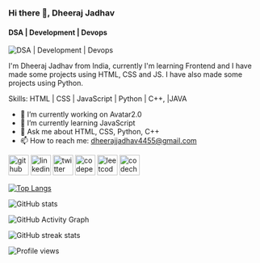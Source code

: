 ### Hi there 👋, Dheeraj Jadhav
#### DSA | Development | Devops
![DSA | Development | Devops](https://pbs.twimg.com/profile_banners/1531981204219494400/1657779057/1080x360)

I'm Dheeraj Jadhav from India, currently I'm learning Frontend and
I have made some projects using HTML, CSS and JS.
I have also made some projects using Python.

Skills: HTML | CSS | JavaScript | Python | C++, |JAVA

- 🔭 I’m currently working on Avatar2.0 
- 🌱 I’m currently learning JavaScript 
- 💬 Ask me about HTML, CSS, Python, C++ 
- 📫 How to reach me: dheerajjadhav4455@gmail.com 


[<img src='https://cdn.jsdelivr.net/npm/simple-icons@3.0.1/icons/github.svg' alt='github' height='40'>](https://github.com/Dheeraj4103)  [<img src='https://cdn.jsdelivr.net/npm/simple-icons@3.0.1/icons/linkedin.svg' alt='linkedin' height='40'>](https://www.linkedin.com/in/https://www.linkedin.com/in/dheeraj-jadhav-979a541a5//)  [<img src='https://cdn.jsdelivr.net/npm/simple-icons@3.0.1/icons/twitter.svg' alt='twitter' height='40'>](https://twitter.com/j_dheeraj5561)  [<img src='https://cdn.jsdelivr.net/npm/simple-icons@3.0.1/icons/codepen.svg' alt='codepen' height='40'>](https://codepen.io/dheeraj-jadhav-the-flexboxer)  [<img src='https://cdn.jsdelivr.net/npm/simple-icons@3.0.1/icons/leetcode.svg' alt='leetcode' height='40'>](https://www.leetcode.com/dheeraj4103)  [<img src='https://cdn.jsdelivr.net/npm/simple-icons@3.0.1/icons/codechef.svg' alt='codechef' height='40'>](https://www.codechef.com/users/dheeraj4103)  

[![Top Langs](https://github-readme-stats.vercel.app/api/top-langs/?username=Dheeraj4103)](https://github.com/anuraghazra/github-readme-stats)

![GitHub stats](https://github-readme-stats.vercel.app/api?username=Dheeraj4103&show_icons=true)  

![GitHub Activity Graph](https://activity-graph.herokuapp.com/graph?username=Dheeraj4103)  

![GitHub streak stats](https://github-readme-streak-stats.herokuapp.com/?user=Dheeraj4103)  

![Profile views](https://gpvc.arturio.dev/Dheeraj4103)  
